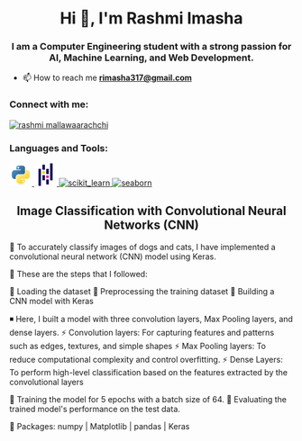 <h1 align="center">Hi 👋, I'm Rashmi Imasha</h1>
<h3 align="center">I am a Computer Engineering student with a strong passion for AI, Machine Learning, and Web Development.</h3>

- 📫 How to reach me **rimasha317@gmail.com**

<h3 align="left">Connect with me:</h3>
<p align="left">
  <a href="https://linkedin.com/in/rashmi-mallawaarachchi" target="blank"><img align="center" src="https://raw.githubusercontent.com/rahuldkjain/github-profile-readme-generator/master/src/images/icons/Social/linked-in-alt.svg" alt="rashmi mallawaarachchi" height="30" width="40" /></a>
</p>

<h3 align="left">Languages and Tools:</h3>
<p align="left"> 
  <a href="https://www.python.org" target="_blank" rel="noreferrer"> <img src="https://raw.githubusercontent.com/devicons/devicon/master/icons/python/python-original.svg" alt="python" width="40" height="40"/> </a> 
  <a href="https://pandas.pydata.org/" target="_blank" rel="noreferrer"> <img src="https://raw.githubusercontent.com/devicons/devicon/2ae2a900d2f041da66e950e4d48052658d850630/icons/pandas/pandas-original.svg" alt="pandas" width="40" height="40"/> </a> 
  <a href="https://scikit-learn.org/" target="_blank" rel="noreferrer"> <img src="https://upload.wikimedia.org/wikipedia/commons/0/05/Scikit_learn_logo_small.svg" alt="scikit_learn" width="40" height="40"/> </a> 
  <a href="https://seaborn.pydata.org/" target="_blank" rel="noreferrer"> <img src="https://seaborn.pydata.org/_images/logo-mark-lightbg.svg" alt="seaborn" width="40" height="40"/> </a> 
</p>

<h2 align="center">Image Classification with Convolutional Neural Networks (CNN)</h2>

📜 To accurately classify images of dogs and cats, I have implemented a convolutional neural network (CNN) model using Keras.

📜 These are the steps that I followed:

🔹 Loading the dataset
🔹 Preprocessing the training dataset
🔹 Building a CNN model with Keras

◾ Here, I built a model with three convolution layers, Max Pooling layers, and dense layers.
  ⚡ Convolution layers: For capturing features and patterns such as edges, textures, and simple shapes
  ⚡ Max Pooling layers: To reduce computational complexity and control overfitting.
  ⚡ Dense Layers: To perform high-level classification based on the features extracted by the convolutional layers

🔹 Training the model for 5 epochs with a batch size of 64.
🔹 Evaluating the trained model's performance on the test data.

🔗 Packages: numpy | Matplotlib | pandas | Keras
